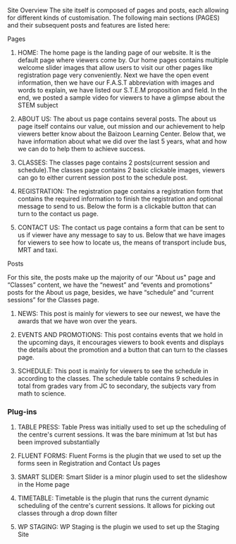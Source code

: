Site Overview
The site itself is composed of pages and posts, each allowing for different kinds of customisation. The following main sections (PAGES) and their subsequent posts and features are listed here:

Pages

1.	HOME: The home page is the landing page of our website. It is the default page where viewers come by. Our home pages contains multiple welcome slider images that allow users to visit our other pages like registration page very conveniently. Next we have the open event information, then we have our F.A.S.T abbreviation with images and words to explain, we have listed our S.T.E.M proposition and field. In the end, we posted a sample video for viewers to have a glimpse about the STEM subject

2.	ABOUT US: The about us page contains several posts. The about us page itself contains our value, out mission and our achievement to help viewers better know about the Baizoon Learning Center. Below that, we have information about what we did over the last 5 years, what and how we can do to help them to achieve success.

3.	CLASSES: The classes page contains 2 posts(current session and schedule).The classes page contains 2 basic clickable images, viewers can go to either current session post to the schedule post.

4.	REGISTRATION: The registration page contains a registration form that contains the required information to finish the registration and optional message to send to us. Below the form is a clickable button that can turn to the contact us page.

5.	CONTACT US: The contact us page contains a form that can be sent to us if viewer have any message to say to us. Below that we have images for viewers to see how to locate us, the means of transport include bus, MRT and taxi.

Posts

For this site, the posts make up the majority of our "About us" page and “Classes” content, we have the “newest” and “events and promotions” posts for the  About us page, besides, we have “schedule” and “current sessions” for the Classes page.

1.	NEWS: This post is mainly for viewers to see our newest, we have the awards that we have won over the years.

2.	EVENTS AND PROMOTIONS: This post contains events that we hold in the upcoming days, it encourages viewers to book events and displays the details about the promotion and a button that can turn to the classes page.

3.	SCHEDULE: This post is mainly for viewers to see the schedule in according to the classes. The schedule table contains 9 schedules in total from grades vary from JC to secondary, the subjects vary from math to science.


### Plug-ins

1.	TABLE PRESS: Table Press was initially used to set up the scheduling of the centre's current sessions. It was the bare minimum at 1st but has been improved substantially

2.	FLUENT FORMS: Fluent Forms is the plugin that we used to set up the forms seen in Registration and Contact Us pages

3.	SMART SLIDER: Smart Slider is a minor plugin used to set the slideshow in the Home page

4.	TIMETABLE: Timetable is the plugin that runs the current dynamic scheduling of the centre's current sessions. It allows for picking out classes through a drop down filter

5.	WP STAGING: WP Staging is the plugin we used to set up the Staging Site
